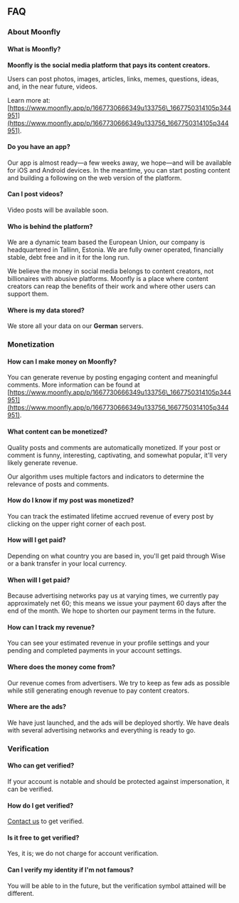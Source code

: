 FAQ
---

### About Moonfly

#### What is Moonfly?

**Moonfly is the social media platform that pays its content creators.**

Users can post photos, images, articles, links, memes, questions, ideas, and, in the near future, videos.

Learn more at: [https://www.moonfly.app/p/1667730666349u133756\_1667750314105p344951](https://www.moonfly.app/p/1667730666349u133756_1667750314105p344951).

#### Do you have an app?

Our app is almost ready—a few weeks away, we hope—and will be available for iOS and Android devices. In the meantime, you can start posting content and building a following on the web version of the platform.

#### Can I post videos?

Video posts will be available soon.

#### Who is behind the platform?

We are a dynamic team based the European Union, our company is headquartered in Tallinn, Estonia. We are fully owner operated, financially stable, debt free and in it for the long run.

We believe the money in social media belongs to content creators, not billionaires with abusive platforms. Moonfly is a place where content creators can reap the benefits of their work and where other users can support them.

#### Where is my data stored?

We store all your data on our **German** servers.

### Monetization

#### How can I make money on Moonfly?

You can generate revenue by posting engaging content and meaningful comments. More information can be found at [https://www.moonfly.app/p/1667730666349u133756\_1667750314105p344951](https://www.moonfly.app/p/1667730666349u133756_1667750314105p344951).

#### What content can be monetized?

Quality posts and comments are automatically monetized. If your post or comment is funny, interesting, captivating, and somewhat popular, it'll very likely generate revenue.

Our algorithm uses multiple factors and indicators to determine the relevance of posts and comments. 

#### How do I know if my post was monetized?

You can track the estimated lifetime accrued revenue of every post by clicking on the upper right corner of each post.

#### How will I get paid?

Depending on what country you are based in, you'll get paid through Wise or a bank transfer in your local currency.

#### When will I get paid?

Because advertising networks pay us at varying times, we currently pay approximately net 60; this means we issue your payment 60 days after the end of the month. We hope to shorten our payment terms in the future.

#### How can I track my revenue?

You can see your estimated revenue in your profile settings and your pending and completed payments in your account settings.

#### Where does the money come from?

Our revenue comes from advertisers. We try to keep as few ads as possible while still generating enough revenue to pay content creators.

#### Where are the ads?

We have just launched, and the ads will be deployed shortly. We have deals with several advertising networks and everything is ready to go.

### Verification

#### Who can get verified?

If your account is notable and should be protected against impersonation, it can be verified.

#### How do I get verified?

[Contact us](/!/contact) to get verified.

#### Is it free to get verified?

Yes, it is; we do not charge for account verification.

#### Can I verify my identity if I'm not famous?

You will be able to in the future, but the verification symbol attained will be different.

